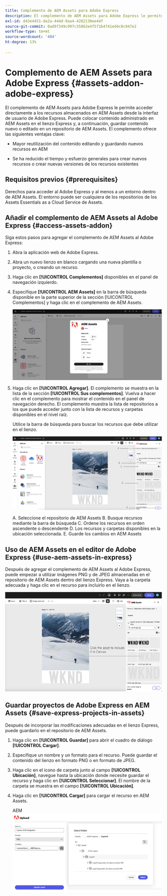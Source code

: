 ```yaml
---
title: Complemento de AEM Assets para Adobe Express
description: El complemento de AEM Assets para Adobe Express le permite acceder directamente a los recursos almacenados en AEM Assets desde la interfaz de usuario de Adobe Express.
exl-id: d43e4451-da2a-444d-9aa4-4282130ee44f
source-git-commit: 0ad9f349c997c35862e4f571b4741ed4c0c947e2
workflow-type: tm+mt
source-wordcount: '484'
ht-degree: 13%

---
```


# Complemento de AEM Assets para Adobe Express {#assets-addon-adobe-express}

El complemento de AEM Assets para Adobe Express le permite acceder directamente a los recursos almacenados en AEM Assets desde la interfaz de usuario de Adobe Express. Puede colocar contenido administrado en AEM Assets en el lienzo Express y, a continuación, guardar contenido nuevo o editado en un repositorio de AEM Assets. El complemento ofrece las siguientes ventajas clave:

* Mayor reutilización del contenido editando y guardando nuevos recursos en AEM

* Se ha reducido el tiempo y esfuerzo generales para crear nuevos recursos o crear nuevas versiones de los recursos existentes

## Requisitos previos {#prerequisites}

Derechos para acceder al Adobe Express y al menos a un entorno dentro de AEM Assets. El entorno puede ser cualquiera de los repositorios de los Assets Essentials as a Cloud Service de Assets.


## Añadir el complemento de AEM Assets al Adobe Express {#access-assets-addon}

Siga estos pasos para agregar el complemento de AEM Assets al Adobe Express:

1. Abra la aplicación web de Adobe Express.

1. Abra un nuevo lienzo en blanco cargando una nueva plantilla o proyecto, o creando un recurso.

1. Haga clic en **[!UICONTROL Complementos]** disponibles en el panel de navegación izquierdo.

1. Especifique **[!UICONTROL AEM Assets]** en la barra de búsqueda disponible en la parte superior de la sección [!UICONTROL Complementos] y haga clic en el complemento de AEM Assets.

   ![Complemento de AEM Assets](assets/aem-assets-add-on.png)

1. Haga clic en **[!UICONTROL Agregar]**. El complemento se muestra en la lista de la sección **[!UICONTROL Sus complementos]**. Vuelva a hacer clic en el complemento para mostrar el contenido en el panel de navegación derecho. El complemento muestra la lista de repositorios a los que puede acceder junto con la lista de recursos y carpetas disponibles en el nivel raíz.

   Utilice la barra de búsqueda para buscar los recursos que debe utilizar en el lienzo.

   ![Buscar recursos en el complemento de AEM Assets](assets/assets-add-on-browse-assets.png)

   A. Seleccione el repositorio de AEM Assets B. Busque recursos mediante la barra de búsqueda C. Ordene los recursos en orden ascendente o descendente D. Los recursos y carpetas disponibles en la ubicación seleccionada. E. Guarde los cambios en AEM Assets



## Uso de AEM Assets en el editor de Adobe Express {#use-aem-assets-in-express}

Después de agregar el complemento de AEM Assets al Adobe Express, puede empezar a utilizar imágenes PNG y de JPEG almacenadas en el repositorio de AEM Assets dentro del lienzo Express. Vaya a la carpeta adecuada y haga clic en el recurso para incluirlo en el lienzo.

![Incluir recursos del complemento Recursos](assets/aem-assets-add-on-include-assets.png)


## Guardar proyectos de Adobe Express en AEM Assets {#save-express-projects-in-assets}

Después de incorporar las modificaciones adecuadas en el lienzo Express, puede guardarlo en el repositorio de AEM Assets.

1. Haga clic en **[!UICONTROL Guardar]** para abrir el cuadro de diálogo **[!UICONTROL Cargar]**.
1. Especifique un nombre y un formato para el recurso. Puede guardar el contenido del lienzo en formato PNG o en formato de JPEG.

1. Haga clic en el icono de carpeta junto al campo **[!UICONTROL Ubicación]**, navegue hasta la ubicación donde necesite guardar el recurso y haga clic en **[!UICONTROL Seleccionar]**. El nombre de la carpeta se muestra en el campo **[!UICONTROL Ubicación]**.

1. Haga clic en **[!UICONTROL Cargar]** para cargar el recurso en AEM Assets.

   AEM ![Guardar recursos en el archivo de recursos](assets/aem-assets-add-on-save.png)
